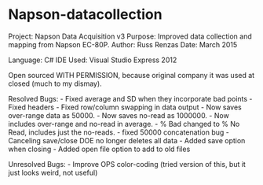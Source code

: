 # Napson-datacollection
Project: Napson Data Acquisition v3
Purpose: Improved data collection and mapping from Napson EC-80P.
Author: Russ Renzas
Date: March 2015

Language: C#
IDE Used: Visual Studio Express 2012

Open sourced WITH PERMISSION, because original company it was used at closed (much to my dismay).

Resolved Bugs:
	- Fixed average and SD when they incorporate bad points
	- Fixed headers
	- Fixed row/column swapping in data output
	- Now saves over-range data as 50000.
	- Now saves no-read as 1000000.
	- Now includes over-range and no-read in average.
	- % Bad changed to % No Read, includes just the no-reads.
	- fixed 50000 concatenation bug
	- Canceling save/close DOE no longer deletes all data
	- Added save option when closing
	- Added open file option to add to old files

Unresolved Bugs:
	- Improve OPS color-coding (tried version of this, but it just looks weird, not useful)
